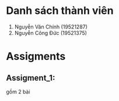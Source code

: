 # Danh sách thành viên
1. Nguyễn Văn Chính (19521287)
2. Nguyễn Công Đức (19521375)
# Assigments
## Assigment_1: 
gồm 2 bài
